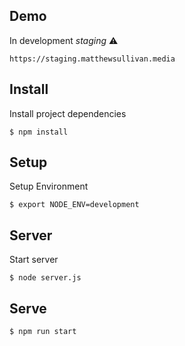 
## Demo

In development _staging_ :warning:

    https://staging.matthewsullivan.media

## Install

Install project dependencies

    $ npm install

## Setup

Setup Environment

    $ export NODE_ENV=development

## Server

Start server

    $ node server.js

## Serve

    $ npm run start
